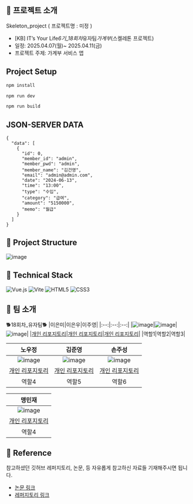## 📑 프로젝트 소개

Skeleton_project ( 프로젝트명 : 미정 ) <br/>

- [KB] IT’s Your Life*6기\_18회차*유자팀*가계부*(스켈레톤 프로젝트) <br/>
- 일정: 2025.04.07(월)~ 2025.04.11(금)<br/>
- 프로젝트 주제: 가계부 서비스 앱<br/>




## Project Setup

```sh
npm install
```

```sh
npm run dev
```

```sh
npm run build
```


## JSON-SERVER DATA

```
{
  "data": [
    {
      "id": 0,
      "member_id": "admin",
      "member_pwd": "admin",
      "member_name": "김건영",
      "email": "admin@admin.com",
      "date": "2024-06-13",
      "time": "13:00",
      "type": "수입",
      "category": "급여",
      "amount": "5150000",
      "memo": "월급"
    }
  ]
}
```

## 📜 Project Structure
![image](https://github.com/user-attachments/assets/ec0e7654-2351-41d1-b6cf-140587b8860f)


## 🔧 Technical Stack
![Vue.js](https://img.shields.io/badge/vuejs-%2335495e.svg?style=for-the-badge&logo=vuedotjs&logoColor=%234FC08D)
![Vite](https://img.shields.io/badge/vite-%23646CFF.svg?style=for-the-badge&logo=vite&logoColor=white)
![HTML5](https://img.shields.io/badge/html5-%23E34F26.svg?style=for-the-badge&logo=html5&logoColor=white)
![CSS3](https://img.shields.io/badge/css3-%231572B6.svg?style=for-the-badge&logo=css3&logoColor=white)

## 👏 팀 소개

🐕18회차\_유자팀🐕
|이은미|이은우|이주영|
|:--:|:--:|:--:|
|![image](https://github.com/khuda-3rd/README_example/assets/90135669/e5ebdc70-3dfa-493f-a865-3d14b2bc7685)|![image](https://github.com/khuda-3rd/README_example/assets/90135669/6f986eee-9e0d-48cb-b2f5-fa9cf785fb8e)|![image](https://github.com/khuda-3rd/README_example/assets/90135669/fcb6281e-6bdd-4f06-9cb7-eb5772c88803)|
|[개인 리포지토리](https://github.com/khuda-3rd)|[개인 리포지토리](https://github.com/khuda-3rd)|[개인 리포지토리](https://github.com/khuda-3rd)|
|역할1|역할2|역할3|

|                                                   노우정                                                   |                                                   김준영                                                   |                                                   손주성                                                   |
| :--------------------------------------------------------------------------------------------------------: | :--------------------------------------------------------------------------------------------------------: | :--------------------------------------------------------------------------------------------------------: |
| ![image](https://github.com/khuda-3rd/README_example/assets/90135669/e5ebdc70-3dfa-493f-a865-3d14b2bc7685) | ![image](https://github.com/khuda-3rd/README_example/assets/90135669/6f986eee-9e0d-48cb-b2f5-fa9cf785fb8e) | ![image](https://github.com/khuda-3rd/README_example/assets/90135669/fcb6281e-6bdd-4f06-9cb7-eb5772c88803) |
|                              [개인 리포지토리](https://github.com/khuda-3rd)                               |                              [개인 리포지토리](https://github.com/khuda-3rd)                               |                              [개인 리포지토리](https://github.com/khuda-3rd)                               |
|                                                   역할4                                                    |                                                   역할5                                                    |                                                   역할6                                                    |

|                                                   맹민재                                                   |
| :--------------------------------------------------------------------------------------------------------: |
| ![image](https://github.com/khuda-3rd/README_example/assets/90135669/e5ebdc70-3dfa-493f-a865-3d14b2bc7685) |
|                              [개인 리포지토리](https://github.com/khuda-3rd)                               |
|                                                   역할4                                                    |

## 📄 Reference

참고하셨던 깃허브 레퍼지토리, 논문, 등 자유롭게 참고하신 자료들 기재해주시면 됩니다.

- [논문 링크](https://github.com/khuda-3rd)
- [레퍼지토리 링크](https://github.com/khuda-3rd)
